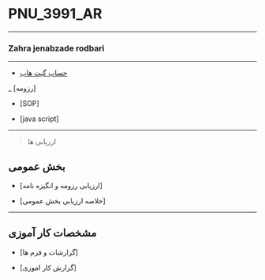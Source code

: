 # PNU_3991_AR
---------
### Zahra jenabzade rodbari
 
---
- [حساب گیت هاب](https://github.com/zahrajenabzaderodbari)

_ [رزومه]

- [SOP]

- [java script]
------------------
>  ارزیابی ها
 
## بخش عمومی

- [ارزیابی رزومه و انگیزه نامه]

- [خلاصه ارزیابی بخش عمومی]
------------------
## مشخصات کار آموزی 

- [گزارشات و فرم ها]

- [گزارش کار اموزی]
